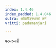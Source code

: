 ```yaml
---
index: 1.4.46
index_padded: 1.4.046
sutra: अधिशीङ्स्थासां कर्म
vritti: padamanjari

---
```

पदमञ्जरी